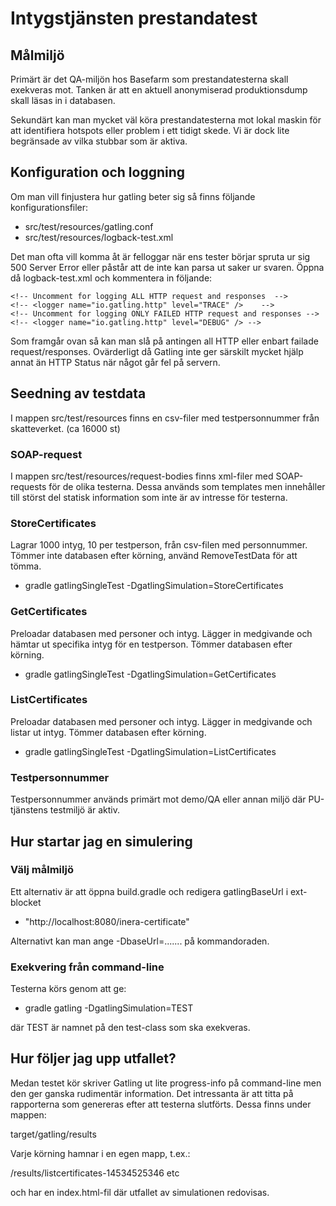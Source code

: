 # Intygstjänsten prestandatest

## Målmiljö
Primärt är det QA-miljön hos Basefarm som prestandatesterna skall exekveras mot. Tanken är att en aktuell anonymiserad produktionsdump skall läsas in i databasen.
 
Sekundärt kan man mycket väl köra prestandatesterna mot lokal maskin för att identifiera hotspots eller problem i ett tidigt skede. Vi är dock lite begränsade av vilka stubbar som är aktiva.

## Konfiguration och loggning
Om man vill finjustera hur gatling beter sig så finns följande konfigurationsfiler:

- src/test/resources/gatling.conf
- src/test/resources/logback-test.xml

Det man ofta vill komma åt är felloggar när ens tester börjar spruta ur sig 500 Server Error eller påstår att de inte kan parsa ut saker ur svaren. Öppna då logback-test.xml och kommentera in följande:

    <!-- Uncomment for logging ALL HTTP request and responses  -->
    <!-- <logger name="io.gatling.http" level="TRACE" />    -->
    <!-- Uncomment for logging ONLY FAILED HTTP request and responses -->
    <!-- <logger name="io.gatling.http" level="DEBUG" /> -->    
 
Som framgår ovan så kan man slå på antingen all HTTP eller enbart failade request/responses. Ovärderligt då Gatling inte ger särskilt mycket hjälp annat än HTTP Status när något går fel på servern. 

## Seedning av testdata
I mappen src/test/resources finns en csv-filer med testpersonnummer från skatteverket. (ca 16000 st)

### SOAP-request
I mappen src/test/resources/request-bodies finns xml-filer med SOAP-requests för de olika testerna. Dessa används som templates men innehåller till störst del statisk information som inte är av intresse för testerna.

### StoreCertificates
Lagrar 1000 intyg, 10 per testperson, från csv-filen med personnummer.
Tömmer inte databasen efter körning, använd RemoveTestData för att tömma.

- gradle gatlingSingleTest -DgatlingSimulation=StoreCertificates

### GetCertificates
Preloadar databasen med personer och intyg.
Lägger in medgivande och hämtar ut specifika intyg för en testperson.
Tömmer databasen efter körning.

- gradle gatlingSingleTest -DgatlingSimulation=GetCertificates

### ListCertificates
Preloadar databasen med personer och intyg.
Lägger in medgivande och listar ut intyg.
Tömmer databasen efter körning.

- gradle gatlingSingleTest -DgatlingSimulation=ListCertificates


### Testpersonnummer
Testpersonnummer används primärt mot demo/QA eller annan miljö där PU-tjänstens testmiljö är aktiv.

## Hur startar jag en simulering

### Välj målmiljö
Ett alternativ är att öppna build.gradle och redigera gatlingBaseUrl i ext-blocket

- "http://localhost:8080/inera-certificate"

Alternativt kan man ange -DbaseUrl=....... på kommandoraden.

### Exekvering från command-line
Testerna körs genom att ge:

- gradle gatling -DgatlingSimulation=TEST

där TEST är namnet på den test-class som ska exekveras.


## Hur följer jag upp utfallet?
Medan testet kör skriver Gatling ut lite progress-info på command-line men den ger ganska rudimentär information. Det intressanta är att titta på rapporterna som genereras efter att testerna slutförts. Dessa finns under mappen:

target/gatling/results

Varje körning hamnar i en egen mapp, t.ex.:

/results/listcertificates-14534525346 etc

och har en index.html-fil där utfallet av simulationen redovisas.